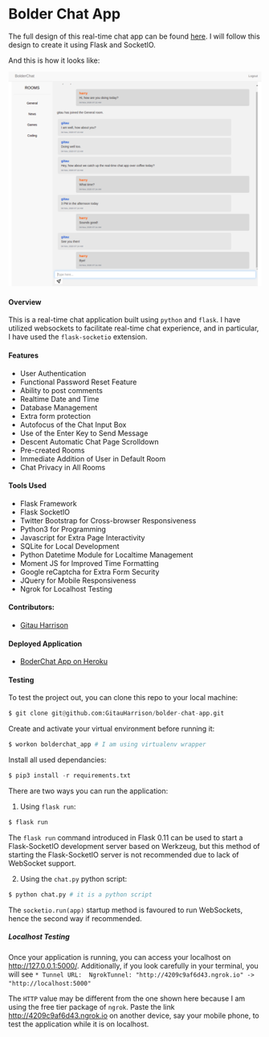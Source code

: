 # Bolder Chat App

The full design of this real-time chat app can be found [here](https://www.figma.com/proto/IcpQGeCpSqsgPNZcXSd2x6/Bolder-Chat-App?node-id=1%3A2&scaling=min-zoom). I will follow this design to create it using Flask and SocketIO.

And this is how it looks like:

![BolderChat App](app/static/images/bolder_chat_app.png)

#### Overview

This is a real-time chat application built using `python` and `flask`. I have utilized websockets to facilitate real-time chat experience, and in particular, I have used the `flask-socketio` extension. 

#### Features

* User Authentication
* Functional Password Reset Feature
* Ability to post comments
* Realtime Date and Time
* Database Management
* Extra form protection
* Autofocus of the Chat Input Box
* Use of the Enter Key to Send Message
* Descent Automatic Chat Page Scrolldown
* Pre-created Rooms
* Immediate Addition of User in Default Room
* Chat Privacy in All Rooms

#### Tools Used
* Flask Framework
* Flask SocketIO
* Twitter Bootstrap for Cross-browser Responsiveness
* Python3 for Programming
* Javascript for Extra Page Interactivity
* SQLite for Local Development
* Python Datetime Module for Localtime Management
* Moment JS for Improved Time Formatting
* Google reCaptcha for Extra Form Security
* JQuery for Mobile Responsiveness
* Ngrok for Localhost Testing


#### Contributors:
* [Gitau Harrison](https://github.com/GitauHarrison)

#### Deployed Application
* [BoderChat App on Heroku](https://bolderchat-app.herokuapp.com/)

#### Testing

To test the project out, you can clone this repo to your local machine:

```python
$ git clone git@github.com:GitauHarrison/bolder-chat-app.git
```

Create and activate your virtual environment before running it:

```python
$ workon bolderchat_app # I am using virtualenv wrapper
```

Install all used dependancies:

```python
$ pip3 install -r requirements.txt
```
There are two ways you can run the application:
1. Using `flask run`:
```python
$ flask run
```
The `flask run` command introduced in Flask 0.11 can be used to start a Flask-SocketIO development server based on Werkzeug, but this method of starting the Flask-SocketIO server is not recommended due to lack of WebSocket support. 

2. Using the `chat.py` python script:
```python
$ python chat.py # it is a python script
```
The `socketio.run(app)` startup method is favoured to run WebSockets, hence the second way if recommended.

##### Localhost Testing

Once your application is running, you can access your localhost on http://127.0.0.1:5000/. Additionally, if you look carefully in your terminal, you will see `* Tunnel URL:  NgrokTunnel: "http://4209c9af6d43.ngrok.io" -> "http://localhost:5000"`

The `HTTP` value may be different from the one shown here because I am using the free tier package of `ngrok`. Paste the link http://4209c9af6d43.ngrok.io on another device, say your mobile phone, to test the application while it is on localhost.